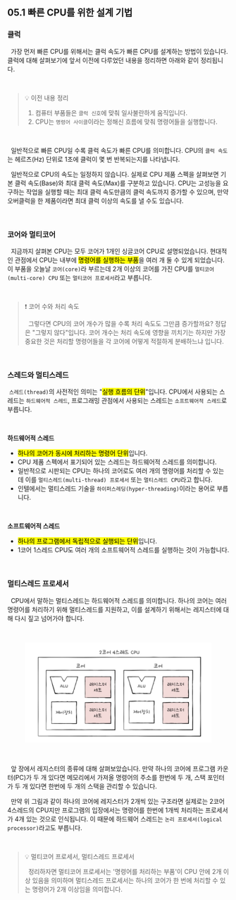 ## 05.1 빠른 CPU를 위한 설계 기법

### 클럭

&nbsp;&nbsp;가장 먼저 빠른 CPU를 위해서는 클럭 속도가 빠른 CPU를 설계하는 방법이 있습니다. 클럭에 대해 살펴보기에 앞서 이전에 다루었던 내용을 정리하면 아래와 같이 정리됩니다.

<br>

> 💡 이전 내용 정리
>
> 1. 컴퓨터 부품들은 `클럭 신호`에 맞춰 일사불란하게 움직입니다.
> 2. CPU는 `명령어 사이클`이라는 정해신 흐름에 맞춰 명령어들을 실행합니다.

<br>

&nbsp;&nbsp;일반적으로 빠른 CPU일 수록 클럭 속도가 빠른 CPU를 의미합니다. CPU의 `클럭 속도`는 헤르츠(Hz) 단위로 1초에 클럭이 몇 번 반복되는지를 나타냅니다.

&nbsp;&nbsp;일반적으로 CPU의 속도는 일정하지 않습니다. 실제로 CPU 제품 스펙을 살펴보면 기본 클럭 속도(Base)와 최대 클럭 속도(Max)를 구분하고 있습니다. CPU는 고성능을 요구하는 작업을 실행할 때는 최대 클럭 속도만큼의 클럭 속도까지 증가할 수 있으며, 만약 오버클럭을 한 제품이라면 최대 클럭 이상의 속도를 낼 수도 있습니다.

<br>

### 코어와 멀티코어

&nbsp;&nbsp;지금까지 살펴본 CPU는 모두 코어가 1개인 싱글코어 CPU로 설명되었습니다. 현대적인 관점에서 CPU는 내부에 <mark>명령어를 실행하는 부품</mark>을 여러 개 둘 수 있게 되었습니다. 이 부품을 오늘날 `코어(core)`라 부르는데 2개 이상의 코어를 가진 CPU를 `멀티코어(multi-core) CPU` 또는 `멀티코어 프로세서`라고 부릅니다.

<br>

> ❗️ 코어 수와 처리 속도
>
> &nbsp;&nbsp;그렇다면 CPU의 코어 개수가 많을 수록 처리 속도도 그만큼 증가할까요? 정답은 "그렇지 않다"입니다. 코어 개수는 처리 속도에 영향을 끼치기는 하지만 가장 중요한 것은 처리할 명령어들을 각 코어에 어떻게 적절하게 분배하느냐 입니다.

<br>

### 스레드와 멀티스레드

&nbsp;`스레드(thread)`의 사전적인 의미는 "<mark>실행 흐름의 단위</mark>"입니다. CPU에서 사용되는 스레드는 `하드웨어적 스레드`, 프로그래밍 관점에서 사용되는 스레드는 `소프트웨어적 스레드`로 부릅니다.

<br>

**하드웨어적 스레드**

- <mark>하나의 코어가 동시에 처리하는 명령어 단위</mark>입니다.
- CPU 제품 스펙에서 표기되어 있는 스레드는 하드웨어적 스레드를 의미합니다.
- 일반적으로 시판되는 CPU는 하나의 코어로도 여러 개의 명령어를 처리할 수 있는데 이를 `멀티스레드(multi-thread) 프로세서` 또는 `멀티스레드 CPU`라고 합니다.
- 인텔에서는 멀티스레드 기술을 `하이퍼스레딩(hyper-threading)`이라는 용어로 부릅니다.

<br>

**소프트웨어적 스레드**

- <mark>하나의 프로그램에서 독립적으로 실행되는 단위</mark>입니다.
- 1코어 1스레드 CPU도 여러 개의 소프트웨어적 스레드를 실행하는 것이 가능합니다.

<br>

### 멀티스레드 프로세서

&nbsp;&nbsp;CPU에서 말하는 멀티스레드는 하드웨어적 스레드를 의미합니다. 하나의 코어는 여러 명령어를 처리하기 위해 멀티스레드를 지원하고, 이를 설계하기 위해서는 레지스터에 대해 다시 짚고 넘어가야 합니다.

<br>

<figure align="center">
  <img src="../images/멀티스레드.jpeg" style="width: 600px" />
</figure>

<br>

&nbsp;&nbsp;앞 장에서 레지스터의 종류에 대해 살펴보았습니다. 만약 하나의 코어에 프로그램 카운터(PC)가 두 개 있다면 메모리에서 가져올 명령어의 주소를 한번에 두 개, 스택 포인터가 두 개 있다면 한번에 두 개의 스택을 관리할 수 있습니다.

&nbsp;&nbsp;만약 위 그림과 같이 하나의 코어에 레지스터가 2개씩 있는 구조라면 실제로는 2코어 4스레드의 CPU지만 프로그램의 입장에서는 명령어를 한번에 1개씩 처리하는 프로세서가 4개 있는 것으로 인식됩니다. 이 때문에 하드웨어 스레드는 `논리 프로세서(logical processor)`라고도 부릅니다.

<br>

> 💡 멀티코어 프로세서, 멀티스레드 프로세서
>
> &nbsp;&nbsp;정리하자면 멀티코어 프로세서는 '명령어를 처리하는 부품'이 CPU 안에 2개 이상 있음을 의미하며 멀티스레드 프로세서는 하나의 코어가 한 번에 처리할 수 있는 명령어가 2개 이상임을 의미합니다.

<br>
